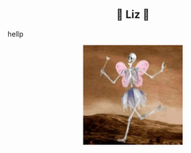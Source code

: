 <h2 align="center"> 🙂 Liz 🙂 </h2>

hellp

<div align="center"><img src="Screen Shot 2021-10-12 at 4.37.57 PM.png" width="200" height="200" alt="ferry" /></div>
